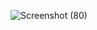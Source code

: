 ![Screenshot (80)](https://user-images.githubusercontent.com/101014587/164889984-72c5d341-9bf9-44f7-8abc-129db37a0476.png)

